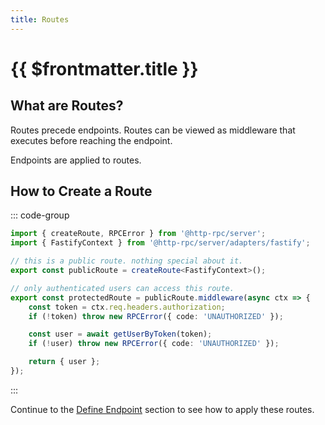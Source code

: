```yaml
---
title: Routes
---
```


# {{ $frontmatter.title }}

## What are Routes?

Routes precede endpoints. Routes can be viewed as middleware that executes before reaching the endpoint.

Endpoints are applied to routes.

## How to Create a Route

::: code-group

```ts [route.ts]
import { createRoute, RPCError } from '@http-rpc/server';
import { FastifyContext } from '@http-rpc/server/adapters/fastify';

// this is a public route. nothing special about it.
export const publicRoute = createRoute<FastifyContext>();

// only authenticated users can access this route.
export const protectedRoute = publicRoute.middleware(async ctx => {
	const token = ctx.req.headers.authorization;
	if (!token) throw new RPCError({ code: 'UNAUTHORIZED' });

	const user = await getUserByToken(token);
	if (!user) throw new RPCError({ code: 'UNAUTHORIZED' });

	return { user };
});
```

:::

Continue to the [Define Endpoint](./endpoints.md) section to see how to apply these routes.

